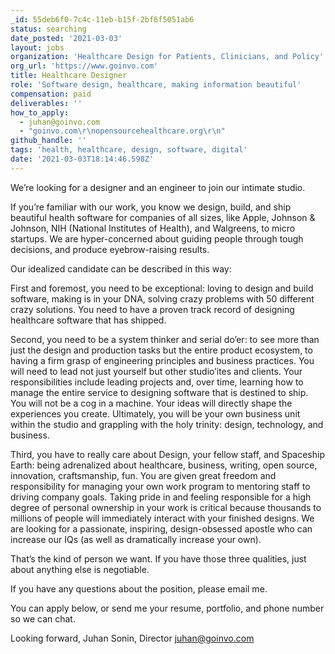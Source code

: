 ```yaml
---
_id: 55deb6f0-7c4c-11eb-b15f-2bf6f5051ab6
status: searching
date_posted: '2021-03-03'
layout: jobs
organization: 'Healthcare Design for Patients, Clinicians, and Policy'
org_url: 'https://www.goinvo.com'
title: Healthcare Designer
role: 'Software design, healthcare, making information beautiful'
compensation: paid
deliverables: ''
how_to_apply:
  - juhan@goinvo.com
  - "goinvo.com\r\nopensourcehealthcare.org\r\n"
github_handle: ''
tags: 'health, healthcare, design, software, digital'
date: '2021-03-03T18:14:46.598Z'
---
```

We’re looking for a designer and an engineer to join our intimate studio.

If you’re familiar with our work, you know we design, build, and ship beautiful health software for companies of all sizes, like Apple, Johnson & Johnson, NIH (National Institutes of Health), and Walgreens, to micro startups. We are hyper-concerned about guiding people through tough decisions, and produce eyebrow-raising results.

Our idealized candidate can be described in this way:

First and foremost, you need to be exceptional:
loving to design and build software, making is in your DNA, solving crazy problems with 50 different crazy solutions. You need to have a proven track record of designing healthcare software that has shipped.

Second, you need to be a system thinker and serial do’er:
to see more than just the design and production tasks but the entire product ecosystem, to having a firm grasp of engineering principles and business practices. You will need to lead not just yourself but other studio’ites and clients. Your responsibilities include leading projects and, over time, learning how to manage the entire service to designing software that is destined to ship. You will not be a cog in a machine. Your ideas will directly shape the experiences you create. Ultimately, you will be your own business unit within the studio and grappling with the holy trinity: design, technology, and business.

Third, you have to really care about Design, your fellow staff, and Spaceship Earth:
being adrenalized about healthcare, business, writing, open source, innovation, craftsmanship, fun. You are given great freedom and responsibility for managing your own work program to mentoring staff to driving company goals. Taking pride in and feeling responsible for a high degree of personal ownership in your work is critical because thousands to millions of people will immediately interact with your finished designs. We are looking for a passionate, inspiring, design-obsessed apostle who can increase our IQs (as well as dramatically increase your own).

That’s the kind of person we want. If you have those three qualities, just about anything else is negotiable.

If you have any questions about the position, please email me.

You can apply below, or send me your resume, portfolio, and phone number so we can chat.

Looking forward,
Juhan Sonin, Director
juhan@goinvo.com
